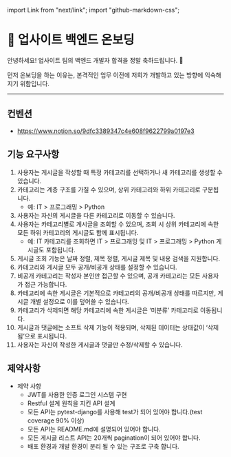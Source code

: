 import Link from "next/link";
import "github-markdown-css";

<main className="markdown-body">

# 🏢 업사이트 백엔드 온보딩

안녕하세요! 업사이트 팀의 백엔드 개발자 합격을 정말 축하드립니다. 🎉 

먼저 온보딩을 하는 이유는, 본격적인 업무 이전에 저희가 개발하고 있는 방향에 익숙해지기 위함입니다.

---

## 컨벤션
- https://www.notion.so/9dfc3389347c4e608f9622799a0197e3


## 기능 요구사항

1. 사용자는 게시글을 작성할 때 특정 카테고리를 선택하거나 새 카테고리를 생성할 수 있습니다. 
2. 카테고리는 계층 구조를 가질 수 있으며, 상위 카테고리와 하위 카테고리로 구분됩니다. 
   - 예: IT > 프로그래밍 > Python 
3. 사용자는 자신의 게시글을 다른 카테고리로 이동할 수 있습니다. 
4. 사용자는 카테고리별로 게시글을 조회할 수 있으며, 조회 시 상위 카테고리에 속한 모든 하위 카테고리의 게시글도 함께 표시됩니다. 
   - 예: IT 카테고리를 조회하면 IT > 프로그래밍 및 IT > 프로그래밍 > Python 게시글도 포함됩니다.
5. 게시글 조회 기능은 날짜 정렬, 제목 정렬, 게시글 제목 및 내용 검색을 지원합니다. 
6. 카테고리와 게시글 모두 공개/비공개 상태를 설정할 수 있습니다. 
7. 비공개 카테고리는 작성자 본인만 접근할 수 있으며, 공개 카테고리는 모든 사용자가 접근 가능합니다. 
8. 카테고리에 속한 게시글은 기본적으로 카테고리의 공개/비공개 상태를 따르지만, 게시글 개별 설정으로 이를 덮어쓸 수 있습니다. 
9. 카테고리가 삭제되면 해당 카테고리에 속한 게시글은 ‘미분류’ 카테고리로 이동됩니다. 
10. 게시글과 댓글에는 소프트 삭제 기능이 적용되며, 삭제된 데이터는 상태값이 ‘삭제됨’으로 표시됩니다. 
11. 사용자는 자신이 작성한 게시글과 댓글만 수정/삭제할 수 있습니다.

## 제약사항
- 제약 사항
    - JWT를 사용한 인증 로그인 시스템 구현
    - Restful 설계 원칙을 지킨 API 설계
    - 모든 API는 pytest-django를 사용해 test가 되어 있어야 합니다.(test coverage 90% 이상)
    - 모든 API는 README.md에 설명되어 있어야 합니다.
    - 모든 게시글 리스트 API는 20개씩 pagination이 되어 있어야 합니다.
    - 배포 환경과 개발 환경이 분리 될 수 있는 구조로 구축 합니다.